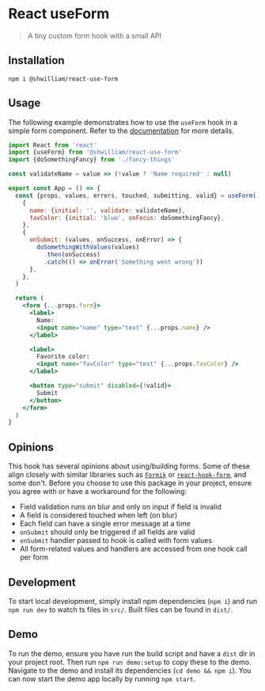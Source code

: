 # React useForm

> A tiny custom form hook with a small API

## Installation

```shell
npm i @shwilliam/react-use-form
```

## Usage

The following example demonstrates how to use the `useForm` hook in a simple
form component. Refer to the [documentation](https://react-use-form.netlify.app/)
for more details.

```jsx
import React from 'react'
import {useForm} from '@shwilliam/react-use-form'
import {doSomethingFancy} from './fancy-things'

const validateName = value => (!value ? 'Name required' : null)

export const App = () => {
  const {props, values, errors, touched, submitting, valid} = useForm(
    {
      name: {initial: '', validate: validateName},
      favColor: {initial: 'blue', onFocus: doSomethingFancy},
    },
    {
      onSubmit: (values, onSuccess, onError) => {
        doSomethingWithValues(values)
          .then(onSuccess)
          .catch(() => onError('Something went wrong'))
      },
    },
  )

  return (
    <form {...props.form}>
      <label>
        Name:
        <input name="name" type="text" {...props.name} />
      </label>

      <label>
        Favorite color:
        <input name="favColor" type="text" {...props.favColor} />
      </label>

      <button type="submit" disabled={!valid}>
        Submit
      </button>
    </form>
  )
}
```

## Opinions

This hook has several opinions about using/building forms. Some of these align
closely with similar libraries such as [`Formik`](https://jaredpalmer.com/formik/)
or [`react-hook-form`](https://react-hook-form.com/), and some don't. Before you
choose to use this package in your project, ensure you agree with or have a
workaround for the following:

- Field validation runs on blur and only on input if field is invalid
- A field is considered touched when left (on blur)
- Each field can have a single error message at a time
- `onSubmit` should only be triggered if all fields are valid
- `onSubmit` handler passed to hook is called with form values
- All form-related values and handlers are accessed from one hook call per form

## Development

To start local development, simply install npm dependencies (`npm i`) and run
`npm run dev` to watch ts files in `src/`. Built files can be found in `dist/`.

## Demo

To run the demo, ensure you have run the build script and have a `dist` dir in
your project root. Then run `npm run demo:setup` to copy these to the demo.
Navigate to the demo and install its dependencies (`cd demo && npm i`). You can
now start the demo app locally by running `npm start`.
